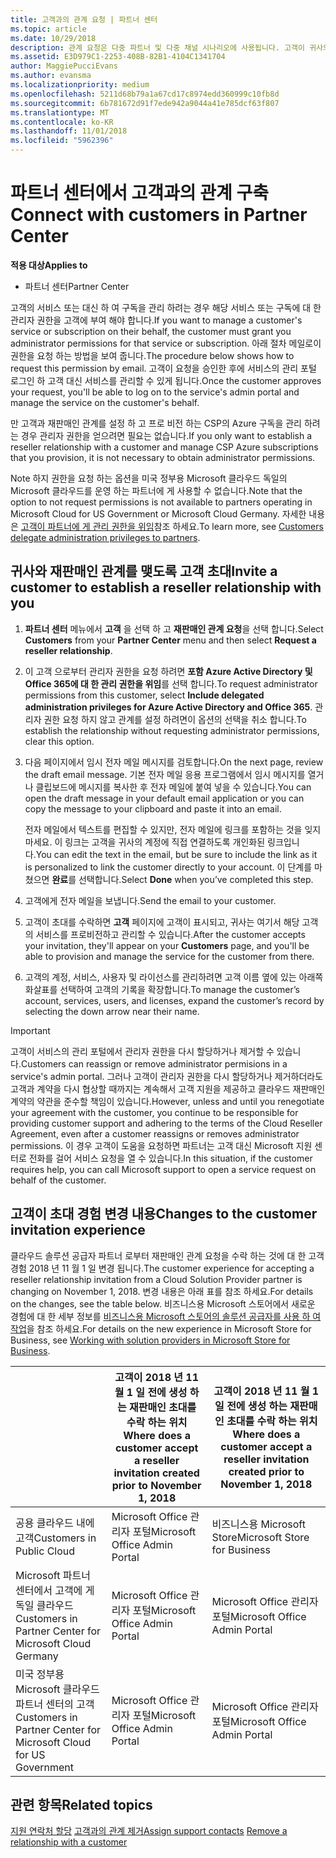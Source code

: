 ```yaml
---
title: 고객과의 관계 요청 | 파트너 센터
ms.topic: article
ms.date: 10/29/2018
description: 관계 요청은 다중 파트너 및 다중 채널 시나리오에 사용됩니다. 고객이 귀사의 위임된 관리자 권한을 제거했기 때문에 귀사에서 프로비전 또는 지원을 제공하려면 위임된 관리자 권한을 복원해야 하는 경우에도 유용합니다.
ms.assetid: E3D979C1-2253-408B-82B1-4104C1341704
author: MaggiePucciEvans
ms.author: evansma
ms.localizationpriority: medium
ms.openlocfilehash: 5211d68b79a1a67cd17c8974edd360999c10fb8d
ms.sourcegitcommit: 6b781672d91f7ede942a9044a41e785dcf63f807
ms.translationtype: MT
ms.contentlocale: ko-KR
ms.lasthandoff: 11/01/2018
ms.locfileid: "5962396"
---
```

# <a name="connect-with-customers-in-partner-center"></a><span data-ttu-id="d251a-104">파트너 센터에서 고객과의 관계 구축</span><span class="sxs-lookup"><span data-stu-id="d251a-104">Connect with customers in Partner Center</span></span>

**<span data-ttu-id="d251a-105">적용 대상</span><span class="sxs-lookup"><span data-stu-id="d251a-105">Applies to</span></span>**

-  <span data-ttu-id="d251a-106">파트너 센터</span><span class="sxs-lookup"><span data-stu-id="d251a-106">Partner Center</span></span>

<span data-ttu-id="d251a-107">고객의 서비스 또는 대신 하 여 구독을 관리 하려는 경우 해당 서비스 또는 구독에 대 한 관리자 권한을 고객에 부여 해야 합니다.</span><span class="sxs-lookup"><span data-stu-id="d251a-107">If you want to manage a customer's service or subscription on their behalf, the customer must grant you administrator permissions for that service or subscription.</span></span> <span data-ttu-id="d251a-108">아래 절차 메일로이 권한을 요청 하는 방법을 보여 줍니다.</span><span class="sxs-lookup"><span data-stu-id="d251a-108">The procedure below shows how to request this permission by email.</span></span> <span data-ttu-id="d251a-109">고객이 요청을 승인한 후에 서비스의 관리 포털 로그인 하 고객 대신 서비스를 관리할 수 있게 됩니다.</span><span class="sxs-lookup"><span data-stu-id="d251a-109">Once the customer approves your request, you'll be able to log on to the service's admin portal and manage the service on the customer's behalf.</span></span> 

<span data-ttu-id="d251a-110">만 고객과 재판매인 관계를 설정 하 고 프로 비전 하는 CSP의 Azure 구독을 관리 하려는 경우 관리자 권한을 얻으려면 필요는 없습니다.</span><span class="sxs-lookup"><span data-stu-id="d251a-110">If you only want to establish a reseller relationship with a customer and manage CSP Azure subscriptions that you provision, it is not necessary to obtain administrator permissions.</span></span>

<span data-ttu-id="d251a-111">Note 하지 권한을 요청 하는 옵션을 미국 정부용 Microsoft 클라우드 독일의 Microsoft 클라우드를 운영 하는 파트너에 게 사용할 수 없습니다.</span><span class="sxs-lookup"><span data-stu-id="d251a-111">Note that the option to not request permissions is not available to partners operating in Microsoft Cloud for US Government or Microsoft Cloud Germany.</span></span> <span data-ttu-id="d251a-112">자세한 내용은 [고객이 파트너에 게 관리 권한을 위임](https://docs.microsoft.com/en-us/partner-center/customers_revoke_admin_privileges)참조 하세요.</span><span class="sxs-lookup"><span data-stu-id="d251a-112">To learn more, see [Customers delegate administration privileges to partners](https://docs.microsoft.com/en-us/partner-center/customers_revoke_admin_privileges).</span></span>


## <a name="invite-a-customer-to-establish-a-reseller-relationship-with-you"></a><span data-ttu-id="d251a-113">귀사와 재판매인 관계를 맺도록 고객 초대</span><span class="sxs-lookup"><span data-stu-id="d251a-113">Invite a customer to establish a reseller relationship with you</span></span>

1.  <span data-ttu-id="d251a-114">**파트너 센터** 메뉴에서 **고객** 을 선택 하 고 **재판매인 관계 요청**을 선택 합니다.</span><span class="sxs-lookup"><span data-stu-id="d251a-114">Select **Customers** from your **Partner Center** menu and then select **Request a reseller relationship**.</span></span>

2.  <span data-ttu-id="d251a-115">이 고객 으로부터 관리자 권한을 요청 하려면 **포함 Azure Active Directory 및 Office 365에 대 한 관리 권한을 위임**를 선택 합니다.</span><span class="sxs-lookup"><span data-stu-id="d251a-115">To request administrator permissions from this customer, select **Include delegated administration privileges for Azure Active Directory and Office 365**.</span></span> <span data-ttu-id="d251a-116">관리자 권한 요청 하지 않고 관계를 설정 하려면이 옵션의 선택을 취소 합니다.</span><span class="sxs-lookup"><span data-stu-id="d251a-116">To establish the relationship without requesting administrator permissions, clear this option.</span></span> 

3.  <span data-ttu-id="d251a-117">다음 페이지에서 임시 전자 메일 메시지를 검토합니다.</span><span class="sxs-lookup"><span data-stu-id="d251a-117">On the next page, review the draft email message.</span></span> <span data-ttu-id="d251a-118">기본 전자 메일 응용 프로그램에서 임시 메시지를 열거나 클립보드에 메시지를 복사한 후 전자 메일에 붙여 넣을 수 있습니다.</span><span class="sxs-lookup"><span data-stu-id="d251a-118">You can open the draft message in your default email application or you can copy the message to your clipboard and paste it into an email.</span></span> 

    <span data-ttu-id="d251a-119">전자 메일에서 텍스트를 편집할 수 있지만, 전자 메일에 링크를 포함하는 것을 잊지 마세요. 이 링크는 고객을 귀사의 계정에 직접 연결하도록 개인화된 링크입니다.</span><span class="sxs-lookup"><span data-stu-id="d251a-119">You can edit the text in the email, but be sure to include the link as it is personalized to link the customer directly to your account.</span></span> <span data-ttu-id="d251a-120">이 단계를 마쳤으면 **완료**를 선택합니다.</span><span class="sxs-lookup"><span data-stu-id="d251a-120">Select **Done** when you’ve completed this step.</span></span>

3.  <span data-ttu-id="d251a-121">고객에게 전자 메일을 보냅니다.</span><span class="sxs-lookup"><span data-stu-id="d251a-121">Send the email to your customer.</span></span>

5.  <span data-ttu-id="d251a-122">고객이 초대를 수락하면 **고객** 페이지에 고객이 표시되고, 귀사는 여기서 해당 고객의 서비스를 프로비전하고 관리할 수 있습니다.</span><span class="sxs-lookup"><span data-stu-id="d251a-122">After the customer accepts your invitation, they'll appear on your **Customers** page, and you'll be able to provision and manage the service for the customer from there.</span></span>

 
6.  <span data-ttu-id="d251a-123">고객의 계정, 서비스, 사용자 및 라이선스를 관리하려면 고객 이름 옆에 있는 아래쪽 화살표를 선택하여 고객의 기록을 확장합니다.</span><span class="sxs-lookup"><span data-stu-id="d251a-123">To manage the customer’s account, services, users, and licenses, expand the customer’s record by selecting the down arrow near their name.</span></span>


> [!IMPORTANT]  
> <span data-ttu-id="d251a-124">고객이 서비스의 관리 포털에서 관리자 권한을 다시 할당하거나 제거할 수 있습니다.</span><span class="sxs-lookup"><span data-stu-id="d251a-124">Customers can reassign or remove administrator permisions in a service's admin portal.</span></span> <span data-ttu-id="d251a-125">그러나 고객이 관리자 권한을 다시 할당하거나 제거하더라도 고객과 계약을 다시 협상할 때까지는 계속해서 고객 지원을 제공하고 클라우드 재판매인 계약의 약관을 준수할 책임이 있습니다.</span><span class="sxs-lookup"><span data-stu-id="d251a-125">However, unless and until you renegotiate your agreement with the customer, you continue to be responsible for providing customer support and adhering to the terms of the Cloud Reseller Agreement, even after a customer reassigns or removes administrator permissions.</span></span> <span data-ttu-id="d251a-126">이 경우 고객이 도움을 요청하면 파트너는 고객 대신 Microsoft 지원 센터로 전화를 걸어 서비스 요청을 열 수 있습니다.</span><span class="sxs-lookup"><span data-stu-id="d251a-126">In this situation, if the customer requires help, you can call Microsoft support to open a service request on behalf of the customer.</span></span>

## <a name="changes-to-the-customer-invitation-experience"></a><span data-ttu-id="d251a-127">고객이 초대 경험 변경 내용</span><span class="sxs-lookup"><span data-stu-id="d251a-127">Changes to the customer invitation experience</span></span>
<span data-ttu-id="d251a-128">클라우드 솔루션 공급자 파트너 로부터 재판매인 관계 요청을 수락 하는 것에 대 한 고객 경험 2018 년 11 월 1 일 변경 됩니다.</span><span class="sxs-lookup"><span data-stu-id="d251a-128">The customer experience for accepting a reseller relationship invitation from a Cloud Solution Provider partner is changing on November 1, 2018.</span></span> <span data-ttu-id="d251a-129">변경 내용은 아래 표를 참조 하세요.</span><span class="sxs-lookup"><span data-stu-id="d251a-129">For details on the changes, see the table below.</span></span> <span data-ttu-id="d251a-130">비즈니스용 Microsoft 스토어에서 새로운 경험에 대 한 세부 정보를 [비즈니스용 Microsoft 스토어의 솔루션 공급자를 사용 하 여 작업](https://docs.microsoft.com/en-us/microsoft-store/work-with-partner-microsoft-store-business)을 참조 하세요.</span><span class="sxs-lookup"><span data-stu-id="d251a-130">For details on the new experience in Microsoft Store for Business, see [Working with solution providers in Microsoft Store for Business](https://docs.microsoft.com/en-us/microsoft-store/work-with-partner-microsoft-store-business).</span></span>

|  | <span data-ttu-id="d251a-131">고객이 2018 년 11 월 1 일 전에 생성 하는 재판매인 초대를 수락 하는 위치</span><span class="sxs-lookup"><span data-stu-id="d251a-131">Where does a customer accept a reseller invitation created prior to November 1, 2018</span></span> | <span data-ttu-id="d251a-132">고객이 2018 년 11 월 1 일 전에 생성 하는 재판매인 초대를 수락 하는 위치</span><span class="sxs-lookup"><span data-stu-id="d251a-132">Where does a customer accept a reseller invitation created prior to November 1, 2018</span></span> |
|---------|---------|---------
| <span data-ttu-id="d251a-133">공용 클라우드 내에 고객</span><span class="sxs-lookup"><span data-stu-id="d251a-133">Customers in Public Cloud</span></span> | <span data-ttu-id="d251a-134">Microsoft Office 관리자 포털</span><span class="sxs-lookup"><span data-stu-id="d251a-134">Microsoft Office Admin Portal</span></span> | <span data-ttu-id="d251a-135">비즈니스용 Microsoft Store</span><span class="sxs-lookup"><span data-stu-id="d251a-135">Microsoft Store for Business</span></span> |
| <span data-ttu-id="d251a-136">Microsoft 파트너 센터에서 고객에 게 독일 클라우드</span><span class="sxs-lookup"><span data-stu-id="d251a-136">Customers in Partner Center for Microsoft Cloud Germany</span></span> | <span data-ttu-id="d251a-137">Microsoft Office 관리자 포털</span><span class="sxs-lookup"><span data-stu-id="d251a-137">Microsoft Office Admin Portal</span></span> | <span data-ttu-id="d251a-138">Microsoft Office 관리자 포털</span><span class="sxs-lookup"><span data-stu-id="d251a-138">Microsoft Office Admin Portal</span></span> |
| <span data-ttu-id="d251a-139">미국 정부용 Microsoft 클라우드 파트너 센터의 고객</span><span class="sxs-lookup"><span data-stu-id="d251a-139">Customers in Partner Center for Microsoft Cloud for US Government</span></span> | <span data-ttu-id="d251a-140">Microsoft Office 관리자 포털</span><span class="sxs-lookup"><span data-stu-id="d251a-140">Microsoft Office Admin Portal</span></span> | <span data-ttu-id="d251a-141">Microsoft Office 관리자 포털</span><span class="sxs-lookup"><span data-stu-id="d251a-141">Microsoft Office Admin Portal</span></span> |


## <a name="related-topics"></a><span data-ttu-id="d251a-142">관련 항목</span><span class="sxs-lookup"><span data-stu-id="d251a-142">Related topics</span></span>

<span data-ttu-id="d251a-143">[지원 연락처 할당](assign-support-contacts.md)
[고객과의 관계 제거](remove-a-relationship.md)</span><span class="sxs-lookup"><span data-stu-id="d251a-143">[Assign support contacts](assign-support-contacts.md)
[Remove a relationship with a customer](remove-a-relationship.md)</span></span>